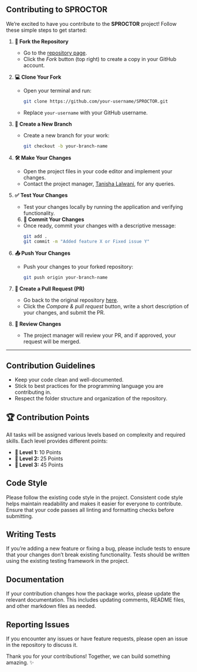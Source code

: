 ## Contributing to SPROCTOR
We’re excited to have you contribute to the **SPROCTOR** project! Follow these simple steps to get started:

1. **🍴 Fork the Repository**  
   - Go to the [repository page](https://github.com/tanishaness/SPROCTOR).
   - Click the *Fork* button (top right) to create a copy in your GitHub account.

2. **💻 Clone Your Fork**  
   - Open your terminal and run:
     ```bash
     git clone https://github.com/your-username/SPROCTOR.git
     ```
   - Replace `your-username` with your GitHub username.

3. **🌿 Create a New Branch**  
   - Create a new branch for your work:
     ```bash
     git checkout -b your-branch-name
     ```

4. **🛠️ Make Your Changes**  
   - Open the project files in your code editor and implement your changes.
   - Contact the project manager, [Tanisha Lalwani](https://github.com/tanishaness), for any queries.

5. **✅ Test Your Changes**  
   - Test your changes locally by running the application and verifying functionality.
   6. **💬 Commit Your Changes**  
   - Once ready, commit your changes with a descriptive message:
     ```bash
     git add .
     git commit -m "Added feature X or Fixed issue Y"
     ```

7. **📤 Push Your Changes**  
   - Push your changes to your forked repository:
     ```bash
     git push origin your-branch-name
     ```

8. **🔄 Create a Pull Request (PR)**  
   - Go back to the original repository [here](https://github.com/tanishaness/SPROCTOR).
   - Click the *Compare & pull request* button, write a short description of your changes, and submit the PR.

9. **🔎 Review Changes**  
   - The project manager will review your PR, and if approved, your request will be merged.

---
## Contribution Guidelines
- Keep your code clean and well-documented.
- Stick to best practices for the programming language you are contributing in.
- Respect the folder structure and organization of the repository.

## 🏆 Contribution Points

All tasks will be assigned various levels based on complexity and required skills. Each level provides different points:

- **🥇 Level 1:** 10 Points  
- **🥈 Level 2:** 25 Points  
- **🥉 Level 3:** 45 Points  

## Code Style
Please follow the existing code style in the project. Consistent code style helps maintain readability and makes it easier for everyone to contribute. Ensure that your code passes all linting and formatting checks before submitting.

## Writing Tests
If you’re adding a new feature or fixing a bug, please include tests to ensure that your changes don’t break existing functionality. Tests should be written using the existing testing framework in the project.

## Documentation
If your contribution changes how the package works, please update the relevant documentation. This includes updating comments, README files, and other markdown files as needed.

## Reporting Issues
If you encounter any issues or have feature requests, please open an issue in the repository to discuss it.


Thank you for your contributions! Together, we can build something amazing. ✨
